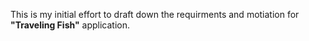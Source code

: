 This is my initial effort to draft down the requirments and motiation for **"Traveling Fish"** application.
